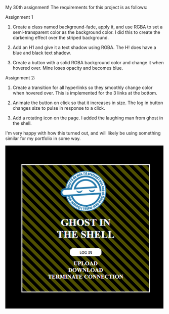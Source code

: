 My 30th assignment! The requirements for this project is as follows:  

Assignment 1  
1. Create a class named background-fade, apply it, and use RGBA to set a semi-transparent color as the background color. I did this to create the darkening effect over the striped background.  

2. Add an H1 and give it a text shadow using RGBA. The H! does have a blue and black text shadow.  

3. Create a button with a solid RGBA background color and change it when hovered over. Mine loses opacity and becomes blue.  

Assignment 2:  
1. Create a transition for all hyperlinks so they smoothly change color when hovered over. This is implemented for the 3 links at the bottom.  

2. Animate the button on click so that it increases in size. The log in button changes size to pulse in response to a click.  

3. Add a rotating icon on the page. I added the laughing man from ghost in the shell.  

I'm very happy with how this turned out, and will likely be using something similar for my portfolio in some way. 

![website preview](https://raw.githubusercontent.com/Windikite/CSSAdvancedProperties/master/website_preview.bmp)